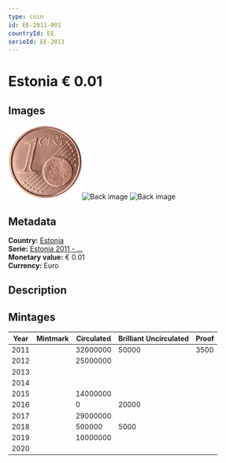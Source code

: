 ```yaml
---
type: coin
id: EE-2011-001
countryId: EE
serieId: EE-2011
---
```


# Estonia € 0.01

## Images

<img src="../../../img/common-2007-001.png" height="150" alt="Front image"><img src="img/estonia-2011-001.png" height="150" alt="Back image">     ![Back image]()

## Metadata

**Country:** [Estonia](../index.md)\
**Serie:** [Estonia 2011 - ...](index.md)\
**Monetary value:** € 0.01\
**Currency:** Euro

## Description


## Mintages

| Year | Mintmark | Circulated | Brilliant Uncirculated | Proof |
| ---- | -------- | ---------- | ---------------------- | ----- |
| 2011 |  | 32000000| 50000 | 3500 |
| 2012 |  | 25000000|  |  |
| 2013 |  | |  |  |
| 2014 |  | |  |  |
| 2015 |  | 14000000|  |  |
| 2016 |  | 0| 20000 |  |
| 2017 |  | 29000000|  |  |
| 2018 |  | 500000| 5000 |  |
| 2019 |  | 10000000|  |  |
| 2020 |  | |  |  |
